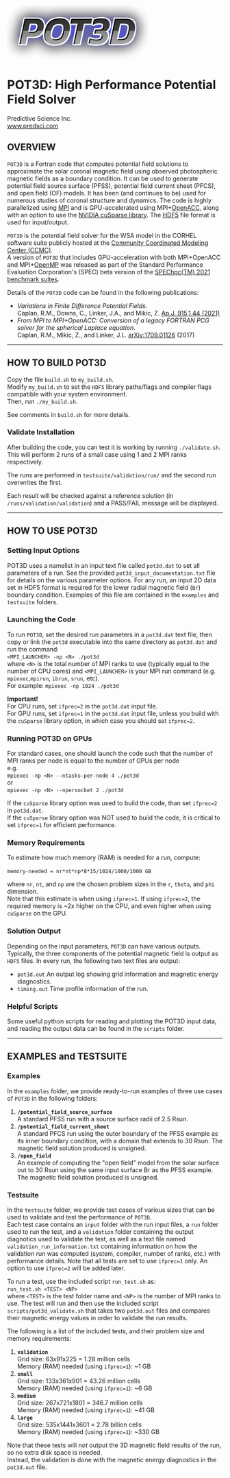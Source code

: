 ![POT3D](pot3d_logo.png)
  
# POT3D: High Performance Potential Field Solver #
Predictive Science Inc.  
www.predsci.com
  
## OVERVIEW ##
  
`POT3D` is a Fortran code that computes potential field solutions to approximate the solar coronal magnetic field using observed photospheric magnetic fields as a boundary condition.  It can be used to generate potential field source surface (PFSS), potential field current sheet (PFCS), and open field (OF) models. It has been (and continues to be) used for numerous studies of coronal structure and dynamics.  The code is highly parallelized using [MPI](https://www.mpi-forum.org) and is GPU-accelerated using MPI+[OpenACC](https://www.openacc.org/), along with an option to use the [NVIDIA cuSparse library](https://developer.nvidia.com/cusparse). The [HDF5](https://www.hdfgroup.org/solutions/hdf5) file format is used for input/output.
  
`POT3D` is the potential field solver for the WSA model in the CORHEL software suite publicly hosted at the [Community Coordinated Modeling Center (CCMC)](https://ccmc.gsfc.nasa.gov/models/modelinfo.php?model=CORHEL/MAS/WSA/ENLIL).  
A version of `POT3D` that includes GPU-acceleration with both MPI+OpenACC and MPI+[OpenMP](https://www.openmp.org//) was released as part of the Standard Performance Evaluation Corporation's (SPEC) beta version of the [SPEChpc(TM) 2021 benchmark suites](https://www.spec.org/hpc2021).  
  
Details of the `POT3D` code can be found in the following publications:  
  
 - *Variations in Finite Difference Potential Fields*.  
 Caplan, R.M., Downs, C., Linker, J.A., and Mikic, Z.  [Ap.J. 915,1 44 (2021)](https://iopscience.iop.org/article/10.3847/1538-4357/abfd2f)
 - *From MPI to MPI+OpenACC: Conversion of a legacy FORTRAN PCG solver for the spherical Laplace equation*.  
 Caplan, R.M., Mikic, Z., and Linker, J.L.  [arXiv:1709.01126](https://arxiv.org/abs/1709.01126) (2017)
  
--------------------------------
  
## HOW TO BUILD POT3D ##
  
Copy the file `build.sh` to `my_build.sh`.  
Modify `my_build.sh` to set the `HDF5` library paths/flags and compiler flags compatible with your system environment.  
Then, run `./my_build.sh`.
  
See comments in `build.sh` for more details.
  
### Validate Installation ###
  
After building the code, you can test it is working by running `./validate.sh`.  
This will perform 2 runs of a small case using 1 and 2 MPI ranks respectively.
  
The runs are performed in `testsuite/validation/run/` and the second run overwrites the first.
  
Each result will be checked against a reference solution (in `/runs/validation/validation`) and a PASS/FAIL message will be displayed.
  
--------------------------------
  
## HOW TO USE POT3D ##
  
### Setting Input Options
  
POT3D uses a namelist in an input text file called `pot3d.dat` to set all parameters of a run.  See the provided `pot3d_input_documentation.txt` file for details on the various parameter options.  For any run, an input 2D data set in HDF5 format is required for the lower radial magnetic field (`Br`) boundary condition.  Examples of this file are contained in the `examples` and `testsuite` folders.
  
### Launching the Code ###
  
To run `POT3D`, set the desired run parameters in a `pot3d.dat` text file, then copy or link the `pot3d` executable into the same directory as `pot3d.dat`
and run the command:  
  `<MPI_LAUNCHER> -np <N> ./pot3d `  
where `<N>` is the total number of MPI ranks to use (typically equal to the number of CPU cores) and `<MPI_LAUNCHER>` is your MPI run command (e.g. `mpiexec`,`mpirun`, `ibrun`, `srun`, etc).  
For example:  `mpiexec -np 1024 ./pot3d`
  
**Important!**  
For CPU runs, set `ifprec=2` in the `pot3d.dat` input file.  
For GPU runs, set `ifprec=1` in the `pot3d.dat` input file, unless you build with the `cuSparse` library option, in which case you should set `ifprec=2`.
  
### Running POT3D on GPUs ###
  
For standard cases, one should launch the code such that the number of MPI ranks per node is equal to the number of GPUs per node  
e.g.  
`mpiexec -np <N> --ntasks-per-node 4 ./pot3d`  
or  
`mpiexec -np <N> --npersocket 2 ./pot3d`  

If the `cuSparse` library option was used to build the code, than set `ifprec=2` in `pot3d.dat`.  
If the `cuSparse` library option was NOT used to build the code, it is critical to set `ifprec=1` for efficient performance.
  
### Memory Requirements ###
  
To estimate how much memory (RAM) is needed for a run, compute:  
  
`memory-needed = nr*nt*np*8*15/1024/1000/1000 GB`  
  
where `nr`, `nt`, and `np` are the chosen problem sizes in the `r`, `theta`, and `phi` dimension.  
Note that this estimate is when using `ifprec=1`.  If using `ifprec=2`, the required memory is ~2x higher on the CPU, and even higher when using `cuSparse` on the GPU.
  
### Solution Output ###
  
Depending on the input parameters, `POT3D` can have various outputs. Typically, the three components of the potential magnetic field is output as `HDF5` files. In every run, the following two text files are output:

 - `pot3d.out`      An output log showing grid information and magnetic energy diagnostics.
 - `timing.out`     Time profile information of the run.
  
### Helpful Scripts ###
  
Some useful python scripts for reading and plotting the POT3D input data, and reading the output data can be found in the  `scripts` folder.  
  
-----------------------------
  
## EXAMPLES and TESTSUITE ##
  
### Examples ###
  
In the `examples` folder, we provide ready-to-run examples of three use cases of `POT3D` in the following folders:
  
1. **`/potential_field_source_surface`**  
A standard PFSS run with a source surface radii of 2.5 Rsun.
2. **`/potential_field_current_sheet`**  
A standard PFCS run using the outer boundary of the PFSS example as its inner boundary condition, with a domain that extends to 30 Rsun. The magnetic field solution produced is unsigned.  
3. **`/open_field`**  
An example of computing the "open field" model from the solar surface out to 30 Rsun using the same input surface Br as the PFSS example. The magnetic field solution produced is unsigned.  

### Testsuite ###

In the `testsuite` folder, we provide test cases of various sizes that can be used to validate and test the performance of `POT3D`.  
Each test case contains an `input` folder with the run input files, a `run` folder used to run the test, and a `validation` folder containing the output diagnotics used to validate the test, as well as a text file named `validation_run_information.txt`  containing information on how the validation run was computed (system, compiler, number of ranks, etc.) with performance details.  Note that all tests are set to use `ifprec=1` only.  An option to use `ifprec=2` will be added later.

To run a test, use the included script `run_test.sh` as:  
`run_test.sh <TEST> <NP>`  
where `<TEST>` is the test folder name and `<NP>` is the number of MPI ranks to use.  The test will run and then use the included script `scripts/pot3d_validate.sh` that takes two `pot3d.out` files and compares their magnetic energy values in order to validate the run results.  

The following is a list of the included tests, and their problem size and memory requirements:

1. **`validation`**  
Grid size:  63x91x225 = 1.28 million cells  
Memory (RAM) needed (using `ifprec=1`):  ~1 GB  
2. **`small`**  
Grid size:  133x361x901 = 43.26 million cells   
Memory (RAM) needed (using `ifprec=1`):  ~6 GB
3. **`medium`**  
Grid size:  267x721x1801 = 346.7 million cells  
Memory (RAM) needed (using `ifprec=1`):  ~41 GB  
4. **`large`**  
Grid size:  535x1441x3601 = 2.78 billion cells  
Memory (RAM) needed (using `ifprec=1`):  ~330 GB 

Note that these tests will *not* output the 3D magnetic field results of the run, so no extra disk space is needed.  
Instead, the validation is done with the magnetic energy diagnostics in the `pot3d.out` file.  





